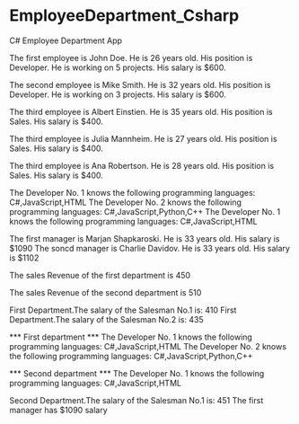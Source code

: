 # EmployeeDepartment_Csharp
C# Employee Department App
<p>
The first employee is John Doe.
He is 26 years old.
His position is Developer.
He is working on 5 projects.
His salary is $600.


The second employee is Mike Smith.
He is 32 years old.
His position is Developer.
He is working on 3 projects.
His salary is $600.


The third employee is Albert Einstien.
He is 35 years old.
His position is Sales.
His salary is $400.


The third employee is Julia Mannheim.
He is 27 years old.
His position is Sales.
His salary is $400.


The third employee is Ana Robertson.
He is 28 years old.
His position is Sales.
His salary is $400.

The Developer No. 1 knows the following programming languages:
C#,JavaScript,HTML
The Developer No. 2 knows the following programming languages:
C#,JavaScript,Python,C++
The Developer No. 1 knows the following programming languages:
C#,JavaScript,HTML

The first manager is Marjan Shapkaroski.
He is 33 years old.
His salary is $1090
The soncd manager is Charlie Davidov.
He is 33 years old.
His salary is $1102

The sales Revenue of the first department is 450


The sales Revenue of the second department is 510


First Department.The salary of the Salesman No.1 is: 410
First Department.The salary of the Salesman No.2 is: 435


*** First department ***
The Developer No. 1 knows the following programming languages:
C#,JavaScript,HTML
The Developer No. 2 knows the following programming languages:
C#,JavaScript,Python,C++

*** Second department ***
The Developer No. 1 knows the following programming languages:
C#,JavaScript,HTML

Second Department.The salary of the Salesman No.1 is: 451
The first manager has $1090 salary</p>
